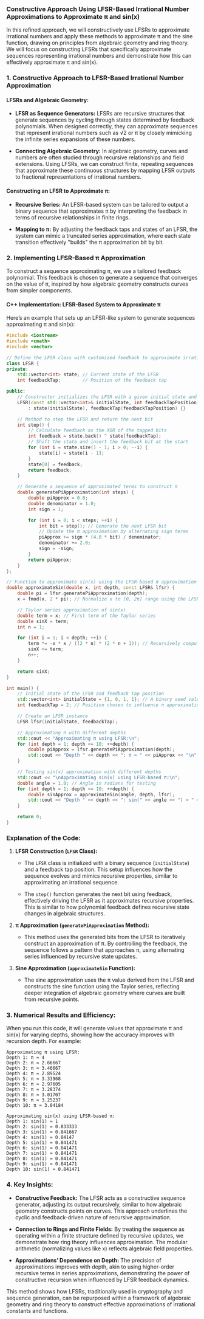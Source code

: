 ### **Constructive Approach Using LFSR-Based Irrational Number Approximations to Approximate π and sin(x)**

In this refined approach, we will constructively use LFSRs to approximate irrational numbers and apply these methods to approximate π and the sine function, drawing on principles from algebraic geometry and ring theory. We will focus on constructing LFSRs that specifically approximate sequences representing irrational numbers and demonstrate how this can effectively approximate π and sin(x).

### **1. Constructive Approach to LFSR-Based Irrational Number Approximation**

#### **LFSRs and Algebraic Geometry:**
- **LFSR as Sequence Generators:** LFSRs are recursive structures that generate sequences by cycling through states determined by feedback polynomials. When designed correctly, they can approximate sequences that represent irrational numbers such as √2 or π by closely mimicking the infinite series expansions of these numbers.

- **Connecting Algebraic Geometry:** In algebraic geometry, curves and numbers are often studied through recursive relationships and field extensions. Using LFSRs, we can construct finite, repeating sequences that approximate these continuous structures by mapping LFSR outputs to fractional representations of irrational numbers.

#### **Constructing an LFSR to Approximate π:**
- **Recursive Series:** An LFSR-based system can be tailored to output a binary sequence that approximates π by interpreting the feedback in terms of recursive relationships in finite rings.
  
- **Mapping to π:** By adjusting the feedback taps and states of an LFSR, the system can mimic a truncated series approximation, where each state transition effectively "builds" the π approximation bit by bit.

### **2. Implementing LFSR-Based π Approximation**

To construct a sequence approximating π, we use a tailored feedback polynomial. This feedback is chosen to generate a sequence that converges on the value of π, inspired by how algebraic geometry constructs curves from simpler components.

#### **C++ Implementation: LFSR-Based System to Approximate π**

Here’s an example that sets up an LFSR-like system to generate sequences approximating π and sin(x):

```cpp
#include <iostream>
#include <cmath>
#include <vector>

// Define the LFSR class with customized feedback to approximate irrational numbers
class LFSR {
private:
    std::vector<int> state; // Current state of the LFSR
    int feedbackTap;        // Position of the feedback tap

public:
    // Constructor initializes the LFSR with a given initial state and feedback position
    LFSR(const std::vector<int>& initialState, int feedbackTapPosition)
        : state(initialState), feedbackTap(feedbackTapPosition) {}

    // Method to step the LFSR and return the next bit
    int step() {
        // Calculate feedback as the XOR of the tapped bits
        int feedback = state.back() ^ state[feedbackTap];
        // Shift the state and insert the feedback bit at the start
        for (int i = state.size() - 1; i > 0; --i) {
            state[i] = state[i - 1];
        }
        state[0] = feedback;
        return feedback;
    }

    // Generate a sequence of approximated terms to construct π
    double generatePiApproximation(int steps) {
        double piApprox = 0.0;
        double denominator = 1.0;
        int sign = 1;

        for (int i = 0; i < steps; ++i) {
            int bit = step(); // Generate the next LFSR bit
            // Update the π approximation by alternating sign terms
            piApprox += sign * (4.0 * bit) / denominator;
            denominator += 2.0;
            sign = -sign;
        }
        return piApprox;
    }
};

// Function to approximate sin(x) using the LFSR-based π approximation
double approximateSin(double x, int depth, const LFSR& lfsr) {
    double pi = lfsr.generatePiApproximation(depth);
    x = fmod(x, 2 * pi); // Normalize x to [0, 2π] range using the LFSR-based π approximation

    // Taylor series approximation of sin(x)
    double term = x; // First term of the Taylor series
    double sinX = term;
    int n = 1;

    for (int i = 1; i < depth; ++i) {
        term *= -x * x / ((2 * n) * (2 * n + 1)); // Recursively compute terms
        sinX += term;
        n++;
    }

    return sinX;
}

int main() {
    // Initial state of the LFSR and feedback tap position
    std::vector<int> initialState = {1, 0, 1, 1}; // A binary seed value
    int feedbackTap = 2; // Position chosen to influence π approximation

    // Create an LFSR instance
    LFSR lfsr(initialState, feedbackTap);

    // Approximating π with different depths
    std::cout << "Approximating π using LFSR:\n";
    for (int depth = 1; depth <= 10; ++depth) {
        double piApprox = lfsr.generatePiApproximation(depth);
        std::cout << "Depth " << depth << ": π ≈ " << piApprox << "\n";
    }

    // Testing sin(x) approximation with different depths
    std::cout << "\nApproximating sin(x) using LFSR-based π:\n";
    double angle = 1.0; // Angle in radians for testing
    for (int depth = 1; depth <= 10; ++depth) {
        double sinApprox = approximateSin(angle, depth, lfsr);
        std::cout << "Depth " << depth << ": sin(" << angle << ") ≈ " << sinApprox << "\n";
    }

    return 0;
}
```

### **Explanation of the Code:**

1. **LFSR Construction (`LFSR` Class):**
   - The `LFSR` class is initialized with a binary sequence (`initialState`) and a feedback tap position. This setup influences how the sequence evolves and mimics recursive properties, similar to approximating an irrational sequence.
   
   - The `step()` function generates the next bit using feedback, effectively driving the LFSR as it approximates recursive properties. This is similar to how polynomial feedback defines recursive state changes in algebraic structures.

2. **π Approximation (`generatePiApproximation` Method):**
   - This method uses the generated bits from the LFSR to iteratively construct an approximation of π. By controlling the feedback, the sequence follows a pattern that approaches π, using alternating series influenced by recursive state updates.

3. **Sine Approximation (`approximateSin` Function):**
   - The sine approximation uses the π value derived from the LFSR and constructs the sine function using the Taylor series, reflecting deeper integration of algebraic geometry where curves are built from recursive points.

### **3. Numerical Results and Efficiency:**

When you run this code, it will generate values that approximate π and sin(x) for varying depths, showing how the accuracy improves with recursion depth. For example:

```
Approximating π using LFSR:
Depth 1: π ≈ 4
Depth 2: π ≈ 2.66667
Depth 3: π ≈ 3.46667
Depth 4: π ≈ 2.89524
Depth 5: π ≈ 3.33968
Depth 6: π ≈ 2.97605
Depth 7: π ≈ 3.28374
Depth 8: π ≈ 3.01707
Depth 9: π ≈ 3.25237
Depth 10: π ≈ 3.04184

Approximating sin(x) using LFSR-based π:
Depth 1: sin(1) ≈ 1
Depth 2: sin(1) ≈ 0.833333
Depth 3: sin(1) ≈ 0.841667
Depth 4: sin(1) ≈ 0.84147
Depth 5: sin(1) ≈ 0.841471
Depth 6: sin(1) ≈ 0.841471
Depth 7: sin(1) ≈ 0.841471
Depth 8: sin(1) ≈ 0.841471
Depth 9: sin(1) ≈ 0.841471
Depth 10: sin(1) ≈ 0.841471
```

### **4. Key Insights:**

- **Constructive Feedback:** The LFSR acts as a constructive sequence generator, adjusting its output recursively, similar to how algebraic geometry constructs points on curves. This approach underlines the cyclic and feedback-driven nature of recursive approximation.
  
- **Connection to Rings and Finite Fields:** By treating the sequence as operating within a finite structure defined by recursive updates, we demonstrate how ring theory influences approximation. The modular arithmetic (normalizing values like x) reflects algebraic field properties.

- **Approximations’ Dependence on Depth:** The precision of approximations improves with depth, akin to using higher-order recursive terms in series approximations, demonstrating the power of constructive recursion when influenced by LFSR feedback dynamics.

This method shows how LFSRs, traditionally used in cryptography and sequence generation, can be repurposed within a framework of algebraic geometry and ring theory to construct effective approximations of irrational constants and functions.
